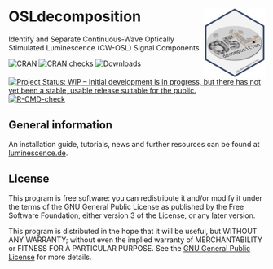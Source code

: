 
<!-- README.md was auto-generated by README.Rmd. Please DO NOT edit by hand!-->

# OSLdecomposition <img width=120px src="man/figures/OSLdecomposition_logo.png" align="right" />

Identify and Separate Continuous-Wave Optically Stimulated Luminescence
(CW-OSL) Signal Components

[![CRAN](https://www.r-pkg.org/badges/version/OSLdecomposition)](https://cran.r-project.org/package=OSLdecomposition)
[![CRAN
checks](https://cranchecks.info/badges/worst/OSLdecomposition)](https://cran.r-project.org/web/checks/check_results_OSLdecomposition.html)
[![Downloads](https://cranlogs.r-pkg.org/badges/grand-total/OSLdecomposition)](https://www.r-pkg.org/pkg/OSLdecomposition)

[![Project Status: WIP – Initial development is in progress, but there
has not yet been a stable, usable release suitable for the
public.](https://www.repostatus.org/badges/latest/wip.svg)](https://www.repostatus.org/#wip)
[![R-CMD-check](https://github.com/DirkMittelstrass/OSLdecomposition/workflows/GitHub%20Actions%20CI/badge.svg)](https://github.com/DirkMittelstrass/OSLdecomposition/actions)

## General information

An installation guide, tutorials, news and further resources can be
found at [luminescence.de](https://luminescence.de/index.html).

## License

This program is free software: you can redistribute it and/or modify it
under the terms of the GNU General Public License as published by the
Free Software Foundation, either version 3 of the License, or any later
version.

This program is distributed in the hope that it will be useful, but
WITHOUT ANY WARRANTY; without even the implied warranty of
MERCHANTABILITY or FITNESS FOR A PARTICULAR PURPOSE. See the [GNU
General Public
License](https://github.com/DirkMittelstrass/OSLdecomposition/blob/master/LICENSE)
for more details.
